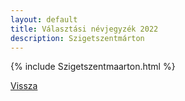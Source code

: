 ```yaml
---
layout: default
title: Választási névjegyzék 2022
description: Szigetszentmárton
---
```


{% include Szigetszentmaarton.html %}

[Vissza](./)
